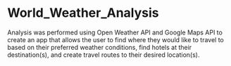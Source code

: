 # World_Weather_Analysis
Analysis was performed using Open Weather API and Google Maps API to create an app that allows the user to find where they would like to travel to based on their preferred weather conditions, find hotels at their destination(s), and create travel routes to their desired location(s).
